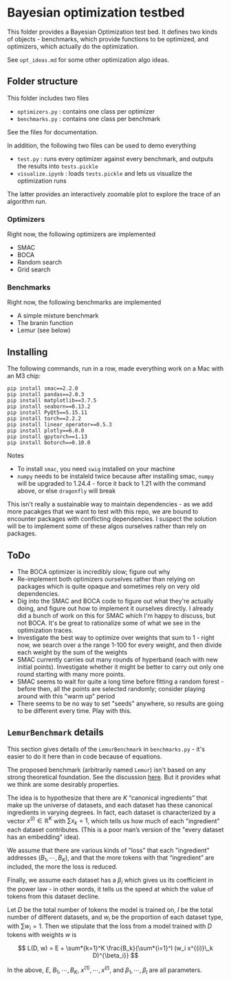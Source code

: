 # Bayesian optimization testbed

This folder provides a Bayesian Optimization test bed. It defines two kinds of objects - benchmarks, which provide functions to be optimized, and optimizers, which actually do the optimization.

See `opt_ideas.md` for some other optimization algo ideas.

## Folder structure

This folder includes two files

- `optimizers.py` : contains one class per optimizer
- `benchmarks.py` : contains one class per benchmark

See the files for documentation.

In addition, the following two files can be used to demo everything

- `test.py` : runs every optimizer against every benchmark, and outputs the results into `tests.pickle`
- `visualize.ipynb` : loads `tests.pickle` and lets us visualize the optimization runs

The latter provides an interactively zoomable plot to explore the trace of an algorithm run.

### Optimizers

Right now, the following optimizers are implemented

- SMAC
- BOCA
- Random search
- Grid search

### Benchmarks

Right now, the following benchmarks are implemented

- A simple mixture benchmark
- The branin function
- Lemur (see below)

## Installing

The following commands, run in a row, made everything work on a Mac with an M3 chip:

```
pip install smac==2.2.0
pip install pandas==2.0.3
pip install matplotlib==3.7.5
pip install seaborn==0.13.2
pip install PyQt5==5.15.11
pip install torch==2.2.2
pip install linear_operator==0.5.3
pip install plotly==6.0.0
pip install gpytorch==1.13
pip install botorch==0.10.0
```

Notes

- To install `smac`, you need `swig` installed on your machine
- `numpy` needs to be instaleld twice because after installing smac, `numpy` will be upgraded to 1.24.4 - force it back to 1.21 with the command above, or else `dragonfly` will break

This isn't really a sustainable way to maintain dependencies - as we add more pacakges that we want to test with this repo, we are bound to encounter packages with conflicting dependencies. I suspect the solution will be to implement some of these algos ourselves rather than rely on packages.

## ToDo

- The BOCA optimizer is incredibly slow; figure out why
- Re-implement both optimizers ourselves rather than relying on packages which is quite opaque and sometimes rely on very old dependencies.
- Dig into the SMAC and BOCA code to figure out what they're actually doing, and figure out how to implement it ourselves directly. I already did a bunch of work on this for SMAC which I'm happy to discuss, but not BOCA. It's be great to rationalize some of what we see in the optimization traces.
- Investigate the best way to optimize over weights that sum to 1 - right now, we search over a the range 1-100 for every weight, and then divide each weight by the sum of the weights
- SMAC currently carries out many rounds of hyperband (each with new initial points). Investigate whether it might be better to carry out only one round starting with many more points.
- SMAC seems to wait for quite a long time before fitting a random forest - before then, all the points are selected randomly; consider playing around with this "warm up" period
- There seems to be no way to set "seeds" anywhere, so results are going to be different every time. Play with this.

## `LemurBenchmark` details

This section gives details of the `LemurBenchmark` in `benchmarks.py` - it's easier to do it here than in code because of equations.

The proposed benchmark (arbitrarily named `Lemur`) isn't based on any strong theoretical foundation. See the discussion [here](https://docs.google.com/document/d/1oWs8NmZvv4ONsZK42HyqG4vexymurk4BhpEB8kYxrso/edit). But it provides what we think are some desirably properties.

The idea is to hypothesize that there are $K$ “canonical ingredients” that make up the universe of datasets, and each dataset has these canonical ingredients in varying degrees. In fact, each dataset is characterized by a vector $x^{(i)} \in \mathbb{R}^K$ with $\sum x_k = 1$, which tells us how much of each "ingredient" each dataset contributes. (This is a poor man’s version of the "every dataset has an embedding" idea).

We assume that there are various kinds of "loss" that each "ingredient" addresses ($B_1, \cdots, B_K$), and that the more tokens with that “ingredient” are included, the more the loss is reduced.

Finally, we assume each dataset has a $\beta_i$ which gives us its coefficient in the power law - in other words, it tells us the speed at which the value of tokens from this dataset decline.

Let $D$ be the total number of tokens the model is trained on, $I$ be the total number of different datasets, and $w_i$ be the proportion of each dataset type, with $\sum w_i = 1$. Then we stipulate that the loss from a model trained with $D$ tokens with weights $w$ is

$$ L(D, w) = E + \sum*{k=1}^K \frac{B_k}{\sum*{i=1}^I (w_i x^{(i)}\_k D)^{\beta_i}} $$

In the above, $E$, $B_1, \cdots, B_K$, $x^{(1)}, \cdots, x^{(I)}$, and $\beta_1, \cdots, \beta_I$ are all parameters.
